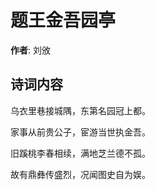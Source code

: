 # 题王金吾园亭

**作者**: 刘攽

## 诗词内容

乌衣里巷接城隅，东第名园冠上都。

家事从前贵公子，宦游当世执金吾。

旧蹊桃李春相续，满地芝兰德不孤。

故有鼎彝传盛烈，况闻图史自为娱。

